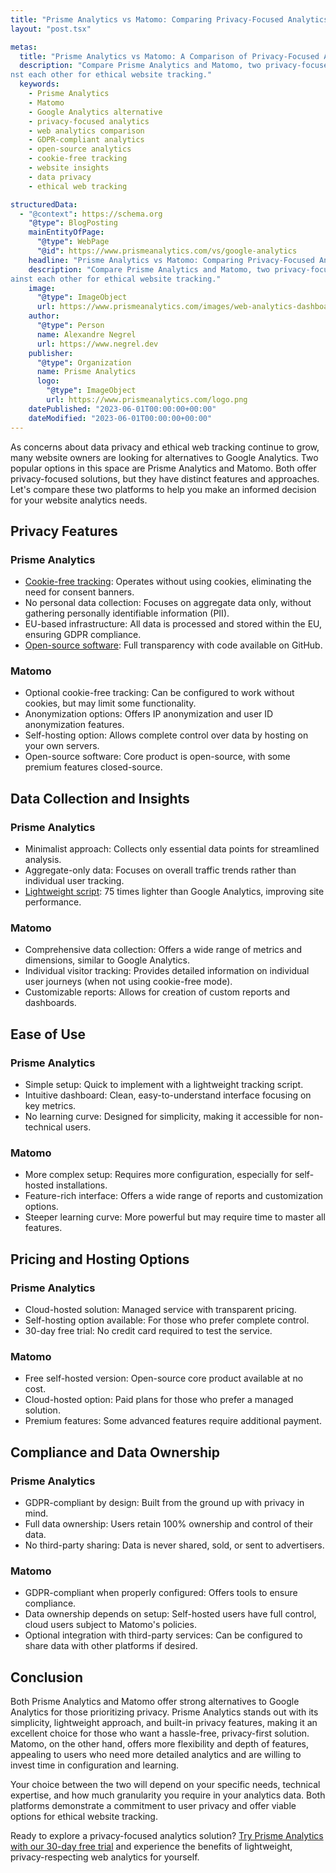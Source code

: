 ```yaml
---
title: "Prisme Analytics vs Matomo: Comparing Privacy-Focused Analytics Solutions"
layout: "post.tsx"

metas:
  title: "Prisme Analytics vs Matomo: A Comparison of Privacy-Focused Analytics"
  description: "Compare Prisme Analytics and Matomo, two privacy-focused alternatives to Google Analytics. Learn about their features, privacy practices, and how they stack up agai
nst each other for ethical website tracking."
  keywords:
    - Prisme Analytics
    - Matomo
    - Google Analytics alternative
    - privacy-focused analytics
    - web analytics comparison
    - GDPR-compliant analytics
    - open-source analytics
    - cookie-free tracking
    - website insights
    - data privacy
    - ethical web tracking

structuredData:
  - "@context": https://schema.org
    "@type": BlogPosting
    mainEntityOfPage:
      "@type": WebPage
      "@id": https://www.prismeanalytics.com/vs/google-analytics
    headline: "Prisme Analytics vs Matomo: Comparing Privacy-Focused Analytics Solutions"
    description: "Compare Prisme Analytics and Matomo, two privacy-focused alternatives to Google Analytics. Learn about their features, privacy practices, and how they stack up ag
ainst each other for ethical website tracking."
    image:
      "@type": ImageObject
      url: https://www.prismeanalytics.com/images/web-analytics-dashboard-light.png
    author:
      "@type": Person
      name: Alexandre Negrel
      url: https://www.negrel.dev
    publisher:
      "@type": Organization
      name: Prisme Analytics
      logo:
        "@type": ImageObject
        url: https://www.prismeanalytics.com/logo.png
    datePublished: "2023-06-01T00:00:00+00:00"
    dateModified: "2023-06-01T00:00:00+00:00"
---
```


As concerns about data privacy and ethical web tracking continue to grow, many
website owners are looking for alternatives to Google Analytics. Two popular
options in this space are Prisme Analytics and Matomo. Both offer
privacy-focused solutions, but they have distinct features and approaches. Let's
compare these two platforms to help you make an informed decision for your
website analytics needs.

## Privacy Features

### Prisme Analytics

- [Cookie-free tracking](/is/privacy-focused-analytics): Operates without using
  cookies, eliminating the need for consent banners.
- No personal data collection: Focuses on aggregate data only, without gathering
  personally identifiable information (PII).
- EU-based infrastructure: All data is processed and stored within the EU,
  ensuring GDPR compliance.
- [Open-source software](/is/open-source-website-analytics/): Full transparency
  with code available on GitHub.

### Matomo

- Optional cookie-free tracking: Can be configured to work without cookies, but
  may limit some functionality.
- Anonymization options: Offers IP anonymization and user ID anonymization
  features.
- Self-hosting option: Allows complete control over data by hosting on your own
  servers.
- Open-source software: Core product is open-source, with some premium features
  closed-source.

## Data Collection and Insights

### Prisme Analytics

- Minimalist approach: Collects only essential data points for streamlined
  analysis.
- Aggregate-only data: Focuses on overall traffic trends rather than individual
  user tracking.
- [Lightweight script](/is/lightweight-analytics/): 75 times lighter than Google
  Analytics, improving site performance.

### Matomo

- Comprehensive data collection: Offers a wide range of metrics and dimensions,
  similar to Google Analytics.
- Individual visitor tracking: Provides detailed information on individual user
  journeys (when not using cookie-free mode).
- Customizable reports: Allows for creation of custom reports and dashboards.

## Ease of Use

### Prisme Analytics

- Simple setup: Quick to implement with a lightweight tracking script.
- Intuitive dashboard: Clean, easy-to-understand interface focusing on key
  metrics.
- No learning curve: Designed for simplicity, making it accessible for
  non-technical users.

### Matomo

- More complex setup: Requires more configuration, especially for self-hosted
  installations.
- Feature-rich interface: Offers a wide range of reports and customization
  options.
- Steeper learning curve: More powerful but may require time to master all
  features.

## Pricing and Hosting Options

### Prisme Analytics

- Cloud-hosted solution: Managed service with transparent pricing.
- Self-hosting option available: For those who prefer complete control.
- 30-day free trial: No credit card required to test the service.

### Matomo

- Free self-hosted version: Open-source core product available at no cost.
- Cloud-hosted option: Paid plans for those who prefer a managed solution.
- Premium features: Some advanced features require additional payment.

## Compliance and Data Ownership

### Prisme Analytics

- GDPR-compliant by design: Built from the ground up with privacy in mind.
- Full data ownership: Users retain 100% ownership and control of their data.
- No third-party sharing: Data is never shared, sold, or sent to advertisers.

### Matomo

- GDPR-compliant when properly configured: Offers tools to ensure compliance.
- Data ownership depends on setup: Self-hosted users have full control, cloud
  users subject to Matomo's policies.
- Optional integration with third-party services: Can be configured to share
  data with other platforms if desired.

## Conclusion

Both Prisme Analytics and Matomo offer strong alternatives to Google Analytics
for those prioritizing privacy. Prisme Analytics stands out with its simplicity,
lightweight approach, and built-in privacy features, making it an excellent
choice for those who want a hassle-free, privacy-first solution. Matomo, on the
other hand, offers more flexibility and depth of features, appealing to users
who need more detailed analytics and are willing to invest time in configuration
and learning.

Your choice between the two will depend on your specific needs, technical
expertise, and how much granularity you require in your analytics data. Both
platforms demonstrate a commitment to user privacy and offer viable options for
ethical website tracking.

Ready to explore a privacy-focused analytics solution?
[Try Prisme Analytics with our 30-day free trial](https://app.prismeanalytics.com/authn/sign_up)
and experience the benefits of lightweight, privacy-respecting web analytics for
yourself.
